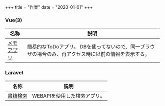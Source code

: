 +++
title = "作業"
date = "2020-01-01"
+++

### Vue(3)

|名称|説明|
|-|-|
|[メモアプリ](https://works.oyakata-life.net/memo_app/ '')|簡易的なToDoアプリ。  DBを使ってないので、同一ブラウザの場合のみ、再アクセス時に以前の情報を表示する。|

### Laravel
|名称|説明|
|-|-|
|[書籍検索](https://searchbooks.oyakata-life.net/ '')|WEBAPIを使用した検索アプリ。 |
